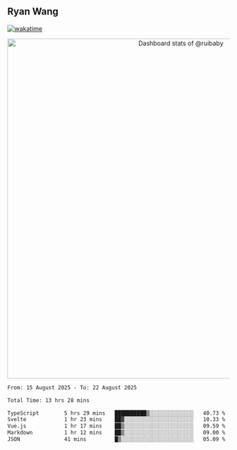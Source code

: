 ## Ryan Wang

[![wakatime](https://wakatime.com/badge/user/6f4ce45f-b03c-4eb3-b701-4b95e0885d94.svg)](https://wakatime.com/@6f4ce45f-b03c-4eb3-b701-4b95e0885d94)

<!-- Copy-paste in your Readme.md file -->

<a href="https://next.ossinsight.io/widgets/official/compose-user-dashboard-stats?user_id=21301288" target="_blank" style="display: block" align="center">
  <picture>
    <source media="(prefers-color-scheme: dark)" srcset="https://next.ossinsight.io/widgets/official/compose-user-dashboard-stats/thumbnail.png?user_id=21301288&image_size=auto&color_scheme=dark" width="771" height="auto">
    <img alt="Dashboard stats of @ruibaby" src="https://next.ossinsight.io/widgets/official/compose-user-dashboard-stats/thumbnail.png?user_id=21301288&image_size=auto&color_scheme=light" width="771" height="auto">
  </picture>
</a>

<!-- Made with [OSS Insight](https://ossinsight.io/) -->


<!--START_SECTION:waka-->

```txt
From: 15 August 2025 - To: 22 August 2025

Total Time: 13 hrs 28 mins

TypeScript        5 hrs 29 mins   ██████████▒░░░░░░░░░░░░░░   40.73 %
Svelte            1 hr 23 mins    ██▓░░░░░░░░░░░░░░░░░░░░░░   10.33 %
Vue.js            1 hr 17 mins    ██▒░░░░░░░░░░░░░░░░░░░░░░   09.59 %
Markdown          1 hr 12 mins    ██▒░░░░░░░░░░░░░░░░░░░░░░   09.00 %
JSON              41 mins         █▒░░░░░░░░░░░░░░░░░░░░░░░   05.09 %
```

<!--END_SECTION:waka-->
